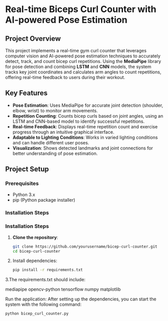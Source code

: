 # Real-time Biceps Curl Counter with AI-powered Pose Estimation

## Project Overview

This project implements a real-time gym curl counter that leverages computer vision and AI-powered pose estimation techniques to accurately detect, track, and count bicep curl repetitions. Using the **MediaPipe** library for pose detection and combining **LSTM** and **CNN** models, the system tracks key joint coordinates and calculates arm angles to count repetitions, offering real-time feedback to users during their workout.

## Key Features

- **Pose Estimation**: Uses MediaPipe for accurate joint detection (shoulder, elbow, wrist) to monitor arm movements.
- **Repetition Counting**: Counts bicep curls based on joint angles, using an LSTM and CNN-based model to identify successful repetitions.
- **Real-time Feedback**: Displays real-time repetition count and exercise progress through an intuitive graphical interface.
- **Adaptable to Lighting Conditions**: Works in varied lighting conditions and can handle different user poses.
- **Visualization**: Shows detected landmarks and joint connections for better understanding of pose estimation.

## Project Setup

### Prerequisites

- Python 3.x
- pip (Python package installer)

### Installation Steps

### Installation Steps

1. **Clone the repository**:
   ```bash
   git clone https://github.com/yourusername/bicep-curl-counter.git
   cd bicep-curl-counter
2. Install dependencies:
   ```bash
   pip install -r requirements.txt

3.The requirements.txt should include:

mediapipe
opencv-python
tensorflow
numpy
matplotlib

Run the application:
After setting up the dependencies, you can start the system with the following command:
 ```bash
 python bicep_curl_counter.py
